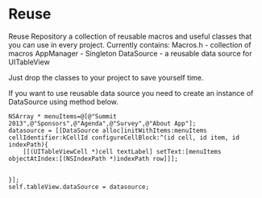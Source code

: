Reuse
=====

Reuse Repository  a collection of reusable macros and useful classes that you can use in every project.
Currently contains:
Macros.h - collection of macros
AppManager - Singleton
DataSource - a reusable data source for UITableView

Just drop the classes to your project to save yourself time.

If you want to use reusable data source you need to create an instance of DataSource using method below. 

    NSArray * menuItems=@[@"Summit 2013",@"Sponsors",@"Agenda",@"Survey",@"About App"];
    datasource = [[DataSource alloc]initWithItems:menuItems cellIdentifier:kCellId configureCellBlock:^(id cell, id item, id indexPath){
        [[(UITableViewCell *)cell textLabel] setText:[menuItems objectAtIndex:[(NSIndexPath *)indexPath row]]];
        
        
    }];
    self.tableView.dataSource = datasource;


